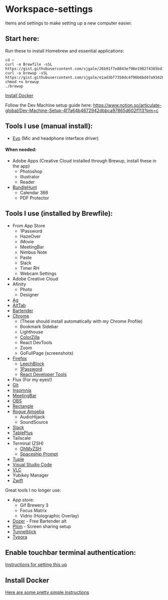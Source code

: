 # Workspace-settings

Items and settings to make setting up a new computer easier.

## Start here:
Run these to install Homebrew and essential applications:
```
cd ~
curl -o Brewfile -sSL https://gist.githubusercontent.com/sjgale/26b91f7e8843e798e198274385bd147a/raw/83957f05c13524f3ddfe4206f2b21721173235ee/Brewfile
curl -o brewup -sSL https://gist.githubusercontent.com/sjgale/e1ad3bf7350dc4f96b6bd47a93426619/raw/e8e181d9f44ba04de96e764e0a9b4224a677224e/brewup
chmod +x brewup
./brewup
```

[Install Docker](https://docs.docker.com/desktop/install/mac-install/)


Follow the Dev Machine setup guide here:
https://www.notion.so/articulate-global/Dev-Machine-Setup-4f7a64b4672942dbbca97865d602f113?pm=c

## Tools I use (manual install):
- [Evo](https://evo.audio/products/audio-interfaces/evo-4/downloads/) (Mic and headphone interface driver)

#### When needed:
- Adobe Apps (Creative Cloud installed through Brewup, install these in the app)
  - Photoshop
  - Illustrator
  - Reader
- [BundleHunt](BundleHunt.com)
  - Calendar 366
  - PDF Protector

## Tools I use (installed by Brewfile):

- From App Store
  - 1Password
  - HazeOver
  - iMovie
  - MeetingBar
  - Nimbus Note
  - Paste
  - Slack
  - Timer RH
  - Webcam Settings
- Adobe Creative Cloud
- Afinity
  - Photo
  - Designer
- [Ag](https://github.com/ggreer/the_silver_searcher)
- [AltTab](https://alt-tab-macos.netlify.app/)
- [Bartender](https://www.macbartender.com/Bartender5/)
- [Chrome](https://www.google.com/chrome/browser/desktop/index.html)
  - (These should install automatically with my Chrome Profile)
  - Bookmark Sidebar
  - Lighthouse
  - [ColorZilla](http://www.colorzilla.com/)
  - React DevTools
  - Zoom
  - GoFullPage (screenshots)
- [Firefox](https://www.mozilla.org/en-US/firefox/developer/)
  - [LeechBlock]()
  - [1Password]()
  - [React Developer Tools]()
- Flux (For my eyes!)
- [Git](https://git-scm.com/book/en/v2/Getting-Started-Installing-Git)
- [Insomnia](https://insomnia.rest/)
- [MeetingBar](https://meetingbar.onrender.com/)
- [OBS](https://obsproject.com/)
- [Rectangle](https://rectangleapp.com/)
- [Rogue Amoeba](https://rogueamoeba.com/)
  - AudioHijack
  - SoundSource
- [Slack](https://slack.com/downloads/osx)
- [TablePlus](https://tableplus.com/)
- Tailscale
- Terminal (ZSH)
  - [OhMyZSH](https://ohmyz.sh/)
  - [Spaceship Prompt](https://github.com/denysdovhan/spaceship-prompt)
- [Tuple](https://tuple.app/)
- [Visual Studio Code](https://code.visualstudio.com/)
- [VLC](https://www.videolan.org/vlc/index.html)
- Yubikey Manager
- [Zwift](https://www.zwift.com/download)

Great tools I no longer use:
- App store:
  - Gif Brewery 3
  - Focus Matrix
  - Vidrio (Holographic Overlay)
- [Dozer](https://github.com/Mortennn/Dozer) - Free Bartender alt
- [Pliim](https://pliim.app/) - Screen sharing setup
- [Tunnelblick](https://tunnelblick.net/downloads.html)
- [Typora](https://typora.io/)

## Enable touchbar terminal authentication:
[Instructions for setting this up](http://osxdaily.com/2017/11/22/use-touch-id-sudo-mac/)

## Install Docker
[Here are some pretty simple instructions](https://runnable.com/docker/install-docker-on-macos)
